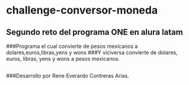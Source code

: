 # challenge-conversor-moneda

## Segundo reto del programa ONE en alura latam

###Programa el cual convierte de pesos mexicanos a dolares,euros,libras,yens y wons
###Y viciversa convierte de dolares, euros, libras, yens y wons a pesos mexicanos.

##

###Desarrollo por Rene Everardo Contreras Arias.
